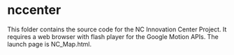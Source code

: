 nccenter
========

This folder contains the source code for the NC Innovation Center Project. 
It requires a web browser with flash player for the Google Motion APIs. 
The launch page is NC_Map.html.

